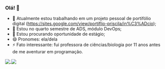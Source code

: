 ### Olá! 👋

- 🔭 Atualmente estou trabalhando em um projeto pessoal de portifólio digital (https://sites.google.com/view/portiflio-priscila/in%C3%ADcio);
- 🌱 Estou no quarto semestre de ADS, módulo DevOps;
- 👯 Estou procurando oportunidade de estágio;
- 😄 Pronomes: ela/dela
- ⚡ Fato interessante: fui professora de ciências/biologia por 11 anos antes de me aventurar em programação.

<a href="https://github.com/PriReis/github-readme-stats">
  <img align="center" src="https://github-readme-stats.vercel.app/api?username=PriReis&show_icons=true&theme=radical" />
</a>
<a href="https://github.com/PriReis/convoychat">
  <img align="center" src="https://github-readme-stats.vercel.app/api/top-langs/?username=PriReis" />
</a>
